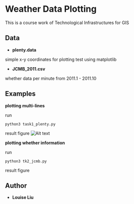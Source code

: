 # Weather Data Plotting

This is a course work of Technological Infrastructures for GIS

## Data

* **plenty.data**

simple x-y coordinates for plotting test using matplotlib


* **JCMB_2011.csv**

whether data per minute from 2011.1 - 2011.10


## Examples

**plotting multi-lines**

run

```
python3 task1_plenty.py
```


result figure
![Alt text](rst_figs/multi_line.jpg?raw=true "multiline_fig")

**plotting whether information**

run

```
python3 tk2_jcmb.py
```

result figure


## Author

* **Louise Liu**
